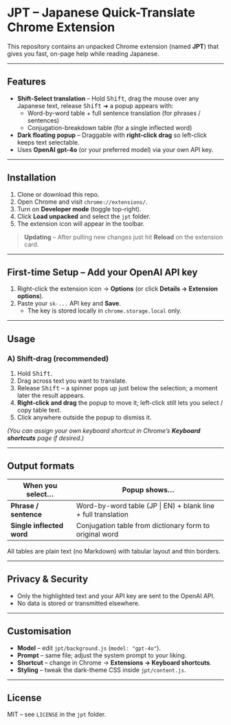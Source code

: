 # JPT – Japanese Quick-Translate Chrome Extension

This repository contains an unpacked Chrome extension (named **JPT**) that gives you fast, on-page help while reading Japanese.

---

## Features

* **Shift-Select translation** – Hold <kbd>Shift</kbd>, drag the mouse over any Japanese text, release <kbd>Shift</kbd> ➜ a popup appears with:
  * Word-by-word table + full sentence translation (for phrases / sentences)
  * Conjugation-breakdown table (for a single inflected word)
* **Dark floating popup** – Draggable with **right-click drag** so left-click keeps text selectable.
* Uses **OpenAI gpt-4o** (or your preferred model) via your own API key.

---

## Installation

1. Clone or download this repo.
2. Open Chrome and visit `chrome://extensions/`.
3. Turn on **Developer mode** (toggle top-right).
4. Click **Load unpacked** and select the `jpt` folder.
5. The extension icon will appear in the toolbar.

> **Updating** – After pulling new changes just hit **Reload** on the extension card.

---

## First-time Setup – Add your OpenAI API key

1. Right-click the extension icon → **Options** (or click **Details → Extension options**).
2. Paste your `sk-...` API key and **Save**.
   * The key is stored locally in `chrome.storage.local` only.

---

## Usage

### A) Shift-drag (recommended)

1. Hold <kbd>Shift</kbd>.
2. Drag across text you want to translate.
3. Release <kbd>Shift</kbd> – a spinner pops up just below the selection; a moment later the result appears.
4. **Right-click and drag** the popup to move it; left-click still lets you select / copy table text.
5. Click anywhere outside the popup to dismiss it.

*(You can assign your own keyboard shortcut in Chrome’s **Keyboard shortcuts** page if desired.)*

---

## Output formats

| When you select… | Popup shows… |
| --- | --- |
| **Phrase / sentence** | Word-by-word table (JP \| EN) + blank line + full translation |
| **Single inflected word** | Conjugation table from dictionary form to original word |

All tables are plain text (no Markdown) with tabular layout and thin borders.

---

## Privacy & Security

* Only the highlighted text and your API key are sent to the OpenAI API.
* No data is stored or transmitted elsewhere.

---

## Customisation

* **Model** – edit `jpt/background.js` (`model: "gpt-4o"`).
* **Prompt** – same file; adjust the system prompt to your liking.
* **Shortcut** – change in Chrome → **Extensions → Keyboard shortcuts**.
* **Styling** – tweak the dark-theme CSS inside `jpt/content.js`.

---

## License

MIT – see `LICENSE` in the `jpt` folder.